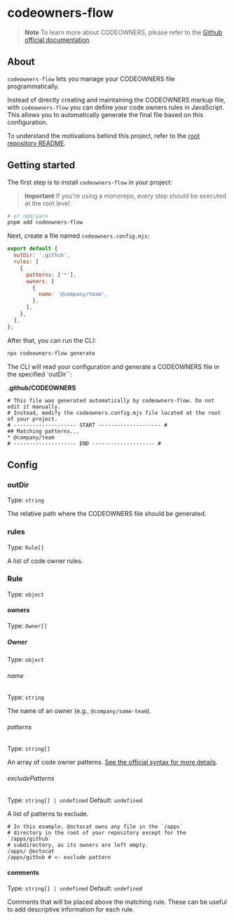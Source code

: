 # codeowners-flow

> **Note**
> To learn more about CODEOWNERS, please refer to the [Github official documentation](https://docs.github.com/en/repositories/managing-your-repositorys-settings-and-features/customizing-your-repository/about-code-owners).

## About

`codeowners-flow` lets you manage your CODEOWNERS file programmatically.

Instead of directly creating and maintaining the CODEOWNERS markup file, with `codeowners-flow` you can define your code owners rules in JavaScript. This allows you to automatically generate the final file based on this configuration.

To understand the motivations behind this project, refer to the [root repository README](../../README.md).

## Getting started

The first step is to install `codeowners-flow` in your project:

> **Important**
> If you're using a monorepo, every step should be executed at the root level.

```bash
# or npm/yarn
pnpm add codeowners-flow
```

Next, create a file named `codeowners.config.mjs`:

```js
export default {
  outDir: '.github',
  rules: [
    {
      patterns: ['*'],
      owners: [
        {
          name: '@company/team',
        },
      ],
    },
  ],
};
```

After that, you can run the CLI:

```bash
npx codeowners-flow generate
```

The CLI will read your configuration and generate a CODEOWNERS file in the specified `outDir``:

**.github/CODEOWNERS**

```
# This file was generated automatically by codeowners-flow. Do not edit it manually.
# Instead, modify the codeowners.config.mjs file located at the root of your project.
# -------------------- START -------------------- #
## Matching patterns...
* @company/team
# -------------------- END -------------------- #
```

## Config

### outDir

Type: `string`

The relative path where the CODEOWNERS file should be generated.

### rules

Type: `Rule[]`

A list of code owner rules.

### Rule

Type: `object`

#### owners

Type: `Owner[]`

##### Owner

Type: `object`

###### name

Type: `string`

The name of an owner (e.g., `@company/some-team`).

###### patterns

Type: `string[]`

An array of code owner patterns. [See the official syntax for more details](https://docs.github.com/en/repositories/managing-your-repositorys-settings-and-features/customizing-your-repository/about-code-owners#codeowners-syntax).

###### excludePatterns

Type: `string[] | undefined`
Default: `undefined`

A list of patterns to exclude.

```
# In this example, @octocat owns any file in the `/apps`
# directory in the root of your repository except for the `/apps/github`
# subdirectory, as its owners are left empty.
/apps/ @octocat
/apps/github # <- exclude pattern
```

#### comments

Type: `string[] | undefined`
Default: `undefined`

Comments that will be placed above the matching rule. These can be useful to add descriptive information for each rule.
